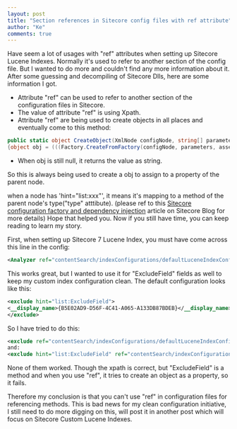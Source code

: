 ```yaml
--- 
layout: post
title: "Section references in Sitecore config files with ref attribute"
author: "Ke"
comments: true
---
```


Have seem a lot of usages with "ref" attributes when setting up Sitecore Lucene Indexes. Normally it's used to refer to another section of the config file. But I wanted to do more and couldn't find any more information about it. After some guessing and decompiling of Sitecore Dlls, here are some information I got.

* Attribute "ref" can be used to refer to another section of the configuration files in Sitecore.
* The value of attribute "ref" is using Xpath.
* Attribute "ref" are being used to create objects in all places and eventually come to this method:

```cs
public static object CreateObject(XmlNode configNode, string[] parameters, bool assert, IFactoryHelper helper)
{object obj = (((Factory.CreateFromFactory(configNode, parameters, assert) ?? Factory.CreateFromFactoryMethod(configNode, parameters, assert)) ?? Factory.CreateFromReference(configNode, parameters, assert)) ?? Factory.CreateFromTypeName(configNode, parameters, assert)) ?? Factory.CreateFromConnectionStringName(configNode, parameters, assert);}
```

* When obj is still null, it returns the value as string.

So this is always being used to create a obj to assign to a property of the parent node.

when a node has 'hint="list:xxx"', it means it's mapping to a method of the parent node's type("type" atttibute). (please ref to this [Sitecore configuration factory and dependency injection](http://www.sitecore.net/Learn/Blogs/Technical-Blogs/John-West-Sitecore-Blog/Posts/2011/02/The-Sitecore-ASPNET-CMS-Configuration-Factory.aspx) article on Sitecore Blog for more details)
Hope that helped you. Now if you still have time, you can keep reading to learn my story.

First, when setting up Sitecore 7 Lucene Index, you must have come across this line in the config:

```xml
<Analyzer ref="contentSearch/indexConfigurations/defaultLuceneIndexConfiguration/analyzer" />
```
This works great, but I wanted to use it for "ExcludeField" fields as well to keep my custom index configuration clean. The default configuration looks like this:

```xml
<exclude hint="list:ExcludeField">
<__display_name>{B5E02AD9-D56F-4C41-A065-A133DB87BDEB}</__display_name>
</exclude>
```

So I have tried to do this:

```xml
<exclude ref="contentSearch/indexConfigurations/defaultLuceneIndexConfiguration/exclude[@hint='list:ExcludeField']" />
and:
<exclude hint="list:ExcludeField" ref="contentSearch/indexConfigurations/defaultLuceneIndexConfiguration/exclude[@hint='list:ExcludeField']" />
```

None of them worked. Though the xpath is correct, but "ExcludeField" is a method and when you use "ref", it tries to create an object as a property, so it fails.

Therefore my conclusion is that you can't use "ref" in configuration files for referencing methods. This is bad news for my clean configuration initiative, I still need to do more digging on this, will post it in another post which will focus on Sitecore Custom Lucene Indexes.